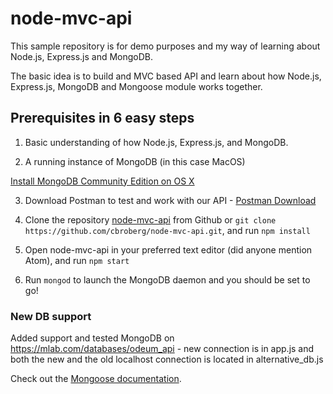 # node-mvc-api

This sample repository is for demo purposes and my way of learning about Node.js, Express.js and MongoDB.

The basic idea is to build and MVC based API and learn about how Node.js, Express.js, MongoDB and Mongoose module works together.

## Prerequisites in 6 easy steps

1. Basic understanding of how Node.js, Express.js, and MongoDB.

2. A running instance of MongoDB (in this case MacOS)

<a href="https://docs.mongodb.com/manual/tutorial/install-mongodb-on-os-x/" target="_blank">Install MongoDB Community Edition on OS X</a>

3. Download Postman to test and work with our API - <a href="https://www.getpostman.com/" target="_blank">Postman Download</a>

4. Clone the repository <a href="https://github.com/cbroberg/node-mvc-api" target="_blank">node-mvc-api</a> from Github or ```git clone https://github.com/cbroberg/node-mvc-api.git```, and run ```npm install```

5. Open node-mvc-api in your preferred text editor (did anyone mention Atom), and run ```npm start```

6. Run ```mongod``` to launch the MongoDB daemon and you should be set to go!

### New DB support

Added support and tested MongoDB on https://mlab.com/databases/odeum_api - new connection is in app.js and both the new and the old localhost connection is located in alternative_db.js

Check out the <a href="http://mongoosejs.com/" target="_blank">Mongoose documentation</a>.
